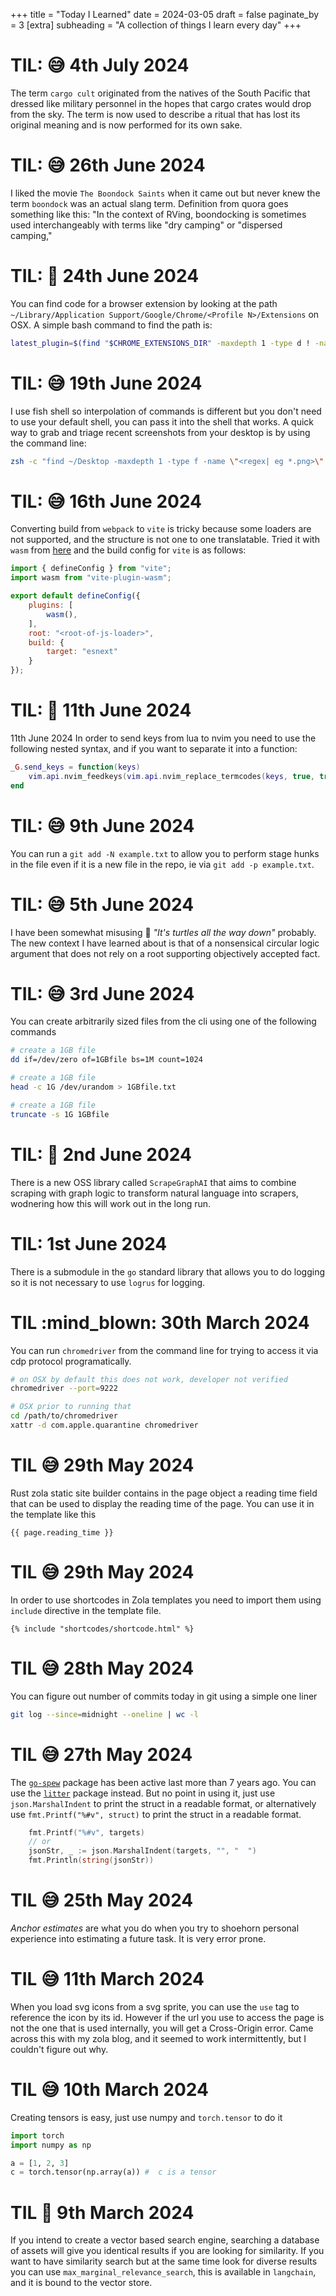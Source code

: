 +++
title = "Today I Learned"
date = 2024-03-05
draft = false
paginate_by = 3
[extra]
    subheading = "A collection of things I learn every day"
+++


# TIL: :sweat_smile: 4th July 2024
The term `cargo cult` originated from the natives of the South Pacific that dressed like military personnel in the hopes that cargo crates would drop from the sky. The term is now used to describe a ritual that has lost its original meaning and is now performed for its own sake.

# TIL: :sweat_smile: 26th June 2024
I liked the movie `The Boondock Saints` when it came out but never knew the term `boondock` was an actual slang term. Definition from quora goes something like this:
"In the context of RVing, boondocking is sometimes used interchangeably with terms like "dry camping" or "dispersed camping,"

# TIL: :exploding_head: 24th June 2024
You can find code for a browser extension by looking at the path `~/Library/Application Support/Google/Chrome/<Profile N>/Extensions` on OSX.
A simple bash command to find the path is:
```sh
latest_plugin=$(find "$CHROME_EXTENSIONS_DIR" -maxdepth 1 -type d ! -name "*Temp" ! -name "*Extensions" -exec stat -f '%B %N' {} + | sort -nr | tail -n 1 | cut -d' ' -f2-)
```

# TIL: :sweat_smile: 19th June 2024
I use fish shell so interpolation of commands is different but you don't need to use your default shell, you can pass it into the shell that works.
A quick way to grab and triage recent screenshots from your desktop is by using the command line:
```sh
zsh -c "find ~/Desktop -maxdepth 1 -type f -name \"<regex| eg *.png>\" -mtime -<days-ago|eg 2> -exec mv {} ~/Pictures/Screenshots \;"
```

# TIL: :sweat_smile: 16th June 2024
Converting build from `webpack` to `vite` is tricky because some loaders are not supported, and the structure is not one to one translatable. Tried it with `wasm` from [here](https://rustwasm.github.io/wasm-bindgen/examples/hello-world.html) and the build config for `vite` is as follows:
```js
import { defineConfig } from "vite";
import wasm from "vite-plugin-wasm";

export default defineConfig({
    plugins: [
        wasm(),
    ],
    root: "<root-of-js-loader>",
    build: {
        target: "esnext"
    }
});
```


# TIL: 🤯 11th June 2024
 11th June 2024
In order to send keys from lua to nvim you need to use the following nested syntax, and if you want to separate it into a function:
```lua
_G.send_keys = function(keys)
    vim.api.nvim_feedkeys(vim.api.nvim_replace_termcodes(keys, true, true, true), 'n', true)
end
```


# TIL: :sweat_smile: 9th June 2024

You can  run a `git add -N example.txt` to allow you to perform stage hunks in the file even if it is a new file in the repo, ie via `git add -p example.txt`. 

# TIL: :sweat_smile: 5th June 2024

I have been somewhat misusing :thinking: _"It's turtles all the way down"_ probably. The new context I have learned about is that of a nonsensical circular logic argument that does not rely on a root supporting objectively accepted fact. 

# TIL: :sweat_smile: 3rd June 2024

You can create arbitrarily sized files from the cli using one of the following commands
```sh
# create a 1GB file
dd if=/dev/zero of=1GBfile bs=1M count=1024

# create a 1GB file
head -c 1G /dev/urandom > 1GBfile.txt

# create a 1GB file
truncate -s 1G 1GBfile
```
# TIL: :thinking: 2nd June 2024

There is a new OSS library called `ScrapeGraphAI` that aims to combine scraping with graph logic to transform natural language into scrapers, wodnering how this will work out in the long run.

# TIL: 1st June 2024

There is a submodule in the `go` standard library that allows you to do logging so it is not necessary to use `logrus` for logging.

# TIL :mind_blown: 30th March 2024

You can run `chromedriver` from the command line for trying to access it via cdp protocol programatically.
```sh
# on OSX by default this does not work, developer not verified
chromedriver --port=9222

# OSX prior to running that
cd /path/to/chromedriver
xattr -d com.apple.quarantine chromedriver
```

# TIL :sweat_smile: 29th May 2024

Rust zola static site builder contains in the page object a reading time field that can be used to display the reading time of the page. You can use it in the template like this

```jinja
{{ page.reading_time }}
```

# TIL :sweat_smile: 29th May 2024

In order to use shortcodes in Zola templates you need to import them using `include` directive in the template file.

```jinja
{% include "shortcodes/shortcode.html" %}
``` 

# TIL 😅 28th May 2024

You can figure out number of commits today in git using a simple one liner
```bash
git log --since=midnight --oneline | wc -l
```

# TIL 😅 27th May 2024

The [`go-spew`](https://pkg.go.dev/github.com/davecgh/go-spew/spew) package has been active last more than 7 years ago. You can use the [`litter`](https://pkg.go.dev/github.com/sanity-io/litter) package instead. But no point in using it, just use `json.MarshalIndent` to print the struct in a readable format, or alternatively use `fmt.Printf("%#v", struct)` to print the struct in a readable format.

```go
    fmt.Printf("%#v", targets)
    // or
    jsonStr, _ := json.MarshalIndent(targets, "", "  ")
    fmt.Println(string(jsonStr))
```

# TIL 😅 25th May 2024

_Anchor estimates_ are what you do when you try to shoehorn personal experience into estimating a future task.
It is very error prone.

# TIL 😅 11th March 2024

When you load svg icons from a svg sprite, you can use the `use` tag to reference the icon by its id.
However if the url you use to access the page is not the one that is used internally, you will get a Cross-Origin error.
Came across this with my zola blog, and it seemed to work intermittently, but I couldn't figure out why.


# TIL 😅 10th March 2024

Creating tensors is easy, just use numpy and `torch.tensor` to do it
```python
import torch
import numpy as np

a = [1, 2, 3]
c = torch.tensor(np.array(a)) #  c is a tensor
```

# TIL 🤯 9th March 2024

If you intend to create a vector based search engine, searching a database of assets will give you identical results if you are looking for similarity. If you want to have similarity search but at the same time look for diverse results you can use `max_marginal_relevance_search`, this is available in `langchain`, and it is bound to the vector store. 

